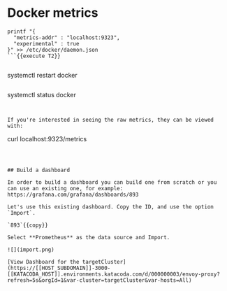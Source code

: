 # Docker metrics


```
printf "{
  "metrics-addr" : "localhost:9323",
  "experimental" : true
}" >> /etc/docker/daemon.json
```{{execute T2}}


```
systemctl restart docker
```{{execute T2}}

```
systemctl status docker
```{{execute T2}}


If you're interested in seeing the raw metrics, they can be viewed with: 
```
curl localhost:9323/metrics
```{{execute T2}}



## Build a dashboard

In order to build a dashboard you can build one from scratch or you can use an existing one, for example:
https://grafana.com/grafana/dashboards/893

Let's use this existing dashboard. Copy the ID, and use the option `Import`.

`893`{{copy}}

Select **Prometheus** as the data source and Import.

![](import.png)

[View Dashboard for the targetCluster](https://[[HOST_SUBDOMAIN]]-3000-[[KATACODA_HOST]].environments.katacoda.com/d/000000003/envoy-proxy?refresh=5s&orgId=1&var-cluster=targetCluster&var-hosts=All)



